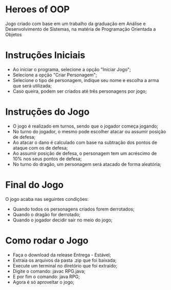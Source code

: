 # Heroes of OOP
Jogo criado com base em um trabalho da graduação em Análise e Desenvolvimento de Sistemas, na matéria de Programação Orientada a Objetos

# Instruções Iniciais
  - Ao iniciar o programa, selecione a opção "Iniciar Jogo";
  - Selecione a opção "Criar Personagem";
  - Selecione o tipo de personagem, indique seu nome e escolha a arma que será utilizada;
  - Caso queira, podem ser criados até três personagens por jogo;

# Instruções do Jogo
 - O jogo é realizado em turnos, sendo que o jogador começa jogando;
 - No turno do jogador, o mesmo pode escolher atacar ou assumir posição de defesa;
 - Ao atacar o dano é calculado com base na subtração dos pontos de ataque com os de defesa;
 - Ao assumir posição de defesa, o personagem tem um acréscimo de 10% nos seus pontos de defesa;
 - No turno do dragão, um personagem será atacado de forma aleatória;

# Final do Jogo
 O jogo acaba nas seguintes condições:
   - Quando todos os personagens criados forem derrotados;
   - Quando o dragão for derrotado;
   - Quando o jogador decidir sair no meio do jogo;

# Como rodar o Jogo
 - Faça o download da release Entrega - Estável;
 - Extraia os arquivos da pasta .zip que foi baixada;
 - Execute um terminal no diretório que foi extraído;
 - Digite o comando: javac RPG.java;
 - E por fim o comando: java RPG;
 - Agora é só aproveitar o jogo;
